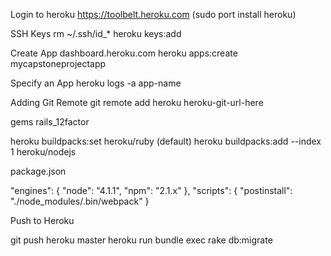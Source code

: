 Login to heroku
https://toolbelt.heroku.com
(sudo port install heroku)

SSH Keys
rm ~/.ssh/id_*
heroku keys:add

Create App
dashboard.heroku.com
heroku apps:create mycapstoneprojectapp

Specify an App
heroku logs -a app-name

Adding Git Remote
git remote add heroku heroku-git-url-here

gems
rails_12factor



heroku buildpacks:set heroku/ruby (default)
heroku buildpacks:add --index 1 heroku/nodejs




package.json

"engines": {
 "node": "4.1.1",
 "npm": "2.1.x"
},
"scripts": {
 "postinstall": "./node_modules/.bin/webpack"
}



Push to Heroku

git push heroku master
heroku run bundle exec rake db:migrate
